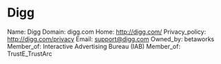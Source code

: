 
# Digg

Name: Digg
Domain: digg.com
Home: http://digg.com/
Privacy_policy: http://digg.com/privacy
Email: support@digg.com
Owned_by: betaworks
Member_of: Interactive Advertising Bureau (IAB)
Member_of: TrustE_TrustArc
